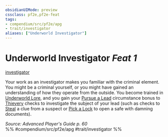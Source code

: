 ```yaml
---
obsidianUIMode: preview
cssclass: pf2e,pf2e-feat
tags:
- compendium/src/pf2e/apg
- trait/investigator
aliases: ["Underworld Investigator"]
---
```

# Underworld Investigator  *Feat 1*  
[investigator](Reference/Rules/Traits/investigator-apg.md "Investigator Class Trait")  


Your work as an investigator makes you familiar with the criminal element. You might be a criminal yourself, or you might have gained an understanding of how they operate from the outside. You become trained in [Underworld Lore](skills.md#Lore), and you gain your [Pursue a Lead](pursue-a-lead-apg.md) circumstance bonus to [Thievery](skills.md#Thievery) checks to investigate the subject of your lead (such as checks to [Steal](steal.md) a clue from a suspect or [Pick a Lock](pick-a-lock.md) to open a safe with damning documents).

*Source: Advanced Player's Guide p. 60*  
%% #compendium/src/pf2e/apg #trait/investigator %%